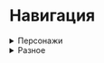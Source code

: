 # Навигация

<details>
<summary>Персонажи</summary>

- [Олаф Фон Баур](characters/OlafFonBaur.md) 
- [Персонаж 2](character2.md)
- [Персонаж 3](character3.md)

</details>
<details>
<summary>Разное</summary>

- [Олаф Фон Баур](characters/OlafFonBaur.md) 
- [Персонаж 2](character2.md)
- [Персонаж 3](character3.md)

</details>